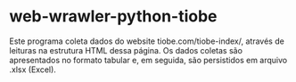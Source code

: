 # web-wrawler-python-tiobe
Este programa coleta dados do website tiobe.com/tiobe-index/, através de leituras na estrutura HTML dessa página. Os dados coletas são apresentados no formato tabular e, em seguida, são persistidos em arquivo .xlsx (Excel).
